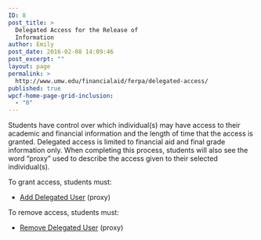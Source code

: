 ```yaml
---
ID: 8
post_title: >
  Delegated Access for the Release of
  Information
author: Emily
post_date: 2016-02-08 14:09:46
post_excerpt: ""
layout: page
permalink: >
  http://www.umw.edu/financialaid/ferpa/delegated-access/
published: true
wpcf-home-page-grid-inclusion:
  - "0"
---
```

Students have control over which individual(s) may have access to their academic and financial information and the length of time that the access is granted. Delegated access is limited to financial aid and final grade information only. When completing this process, students will also see the word “proxy” used to describe the access given to their selected individual(s).

To grant access, students must:
<ul>
	<li><a href="https://ssb.umw.edu/ssomanager/c/SSB?pkg=bwgkprxy.P_ManageProxy">Add Delegated User</a> (proxy)</li>
</ul>
To remove access, students must:
<ul>
	<li><a href="https://ssb.umw.edu/ssomanager/c/SSB?pkg=bwgkprxy.P_ManageProxy">Remove Delegated User</a> (proxy)</li>
</ul>
